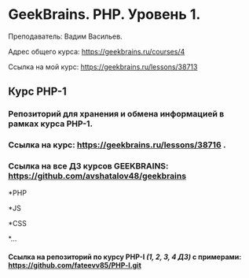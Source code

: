# GeekBrains. PHP. Уровень 1.
Преподаватель: Вадим Васильев.

Адрес общего курса: https://geekbrains.ru/courses/4

Ссылка на мой курс: https://geekbrains.ru/lessons/38713

## Курс PHP-1
### Репозиторий для хранения и обмена информацией в рамках курса PHP-1.
### Cсылка на курс: https://geekbrains.ru/lessons/38716 .

### Ссылка на все ДЗ курсов GEEKBRAINS: https://github.com/avshatalov48/geekbrains
*PHP

*JS

*CSS

*...
#### Ссылка на репозиторий по курсу PHP-I   *(1, 2, 3, 4 ДЗ)* с примерами: https://github.com/fateevv85/PHP-l.git

